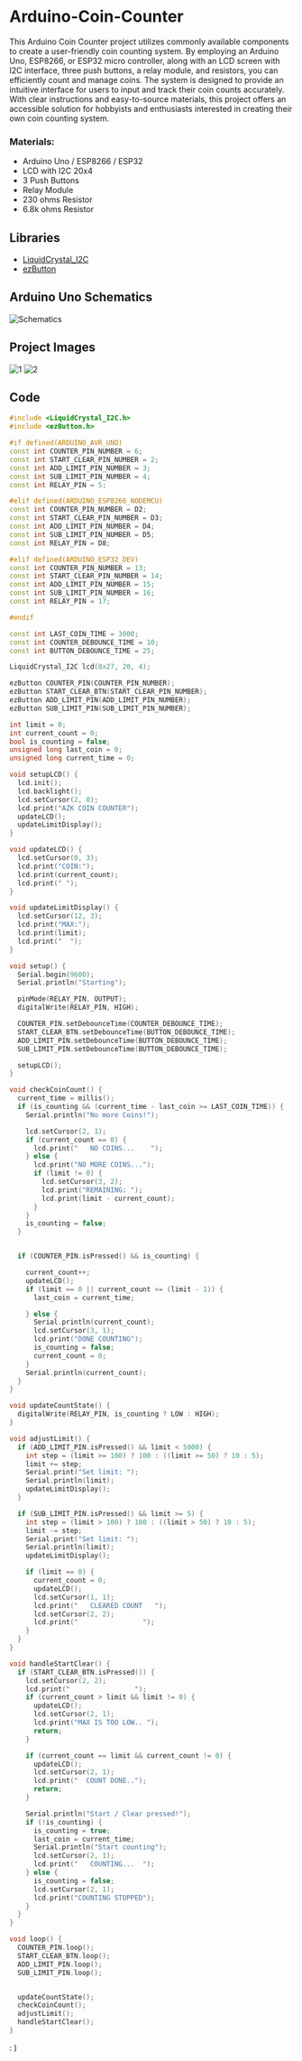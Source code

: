 # Arduino-Coin-Counter

This Arduino Coin Counter project utilizes commonly available components to create a user-friendly coin counting system. By employing an Arduino Uno, ESP8266, or ESP32 micro controller, along with an LCD screen with I2C interface, three push buttons, a relay module, and resistors, you can efficiently count and manage coins. The system is designed to provide an intuitive interface for users to input and track their coin counts accurately. With clear instructions and easy-to-source materials, this project offers an accessible solution for hobbyists and enthusiasts interested in creating their own coin counting system.

### Materials:

- Arduino Uno / ESP8266 / ESP32
- LCD with I2C 20x4
- 3 Push Buttons
- Relay Module
- 230 ohms Resistor
- 6.8k ohms Resistor

## Libraries
- [LiquidCrystal_I2C](https://github.com/Jomelo/LCDMenuLib)
- [ezButton](https://arduinogetstarted.com/tutorials/arduino-button-library)


## Arduino Uno Schematics
![Schematics](./img.png)

## Project Images
![1](./1.jpg)
![2](./2.jpg)

## Code
```c++
#include <LiquidCrystal_I2C.h>
#include <ezButton.h>

#if defined(ARDUINO_AVR_UNO)
const int COUNTER_PIN_NUMBER = 6;
const int START_CLEAR_PIN_NUMBER = 2;
const int ADD_LIMIT_PIN_NUMBER = 3;
const int SUB_LIMIT_PIN_NUMBER = 4;
const int RELAY_PIN = 5;

#elif defined(ARDUINO_ESP8266_NODEMCU)
const int COUNTER_PIN_NUMBER = D2;
const int START_CLEAR_PIN_NUMBER = D3;
const int ADD_LIMIT_PIN_NUMBER = D4;
const int SUB_LIMIT_PIN_NUMBER = D5;
const int RELAY_PIN = D8;

#elif defined(ARDUINO_ESP32_DEV)
const int COUNTER_PIN_NUMBER = 13;
const int START_CLEAR_PIN_NUMBER = 14;
const int ADD_LIMIT_PIN_NUMBER = 15;
const int SUB_LIMIT_PIN_NUMBER = 16;
const int RELAY_PIN = 17;

#endif

const int LAST_COIN_TIME = 3000;
const int COUNTER_DEBOUNCE_TIME = 10;
const int BUTTON_DEBOUNCE_TIME = 25;

LiquidCrystal_I2C lcd(0x27, 20, 4);

ezButton COUNTER_PIN(COUNTER_PIN_NUMBER);
ezButton START_CLEAR_BTN(START_CLEAR_PIN_NUMBER);
ezButton ADD_LIMIT_PIN(ADD_LIMIT_PIN_NUMBER);
ezButton SUB_LIMIT_PIN(SUB_LIMIT_PIN_NUMBER);

int limit = 0;
int current_count = 0;
bool is_counting = false;
unsigned long last_coin = 0;
unsigned long current_time = 0;

void setupLCD() {
  lcd.init();
  lcd.backlight();
  lcd.setCursor(2, 0);
  lcd.print("AZK COIN COUNTER");
  updateLCD();
  updateLimitDisplay();
}

void updateLCD() {
  lcd.setCursor(0, 3);
  lcd.print("COIN:");
  lcd.print(current_count);
  lcd.print(" ");
}

void updateLimitDisplay() {
  lcd.setCursor(12, 3);
  lcd.print("MAX:");
  lcd.print(limit);
  lcd.print("  ");
}

void setup() {
  Serial.begin(9600);
  Serial.println("Starting");

  pinMode(RELAY_PIN, OUTPUT);
  digitalWrite(RELAY_PIN, HIGH);

  COUNTER_PIN.setDebounceTime(COUNTER_DEBOUNCE_TIME);
  START_CLEAR_BTN.setDebounceTime(BUTTON_DEBOUNCE_TIME);
  ADD_LIMIT_PIN.setDebounceTime(BUTTON_DEBOUNCE_TIME);
  SUB_LIMIT_PIN.setDebounceTime(BUTTON_DEBOUNCE_TIME);

  setupLCD();
}

void checkCoinCount() {
  current_time = millis();
  if (is_counting && (current_time - last_coin >= LAST_COIN_TIME)) {
    Serial.println("No more Coins!");

    lcd.setCursor(2, 1);
    if (current_count == 0) {
      lcd.print("   NO COINS...    ");
    } else {
      lcd.print("NO MORE COINS...");
      if (limit != 0) {
        lcd.setCursor(3, 2);
        lcd.print("REMAINING: ");
        lcd.print(limit - current_count);
      }
    }
    is_counting = false;
  }


  if (COUNTER_PIN.isPressed() && is_counting) {

    current_count++;
    updateLCD();
    if (limit == 0 || current_count <= (limit - 1)) {
      last_coin = current_time;

    } else {
      Serial.println(current_count);
      lcd.setCursor(3, 1);
      lcd.print("DONE COUNTING");
      is_counting = false;
      current_count = 0;
    }
    Serial.println(current_count);
  }
}

void updateCountState() {
  digitalWrite(RELAY_PIN, is_counting ? LOW : HIGH);
}

void adjustLimit() {
  if (ADD_LIMIT_PIN.isPressed() && limit < 5000) {
    int step = (limit >= 100) ? 100 : ((limit >= 50) ? 10 : 5);
    limit += step;
    Serial.print("Set limit: ");
    Serial.println(limit);
    updateLimitDisplay();
  }

  if (SUB_LIMIT_PIN.isPressed() && limit >= 5) {
    int step = (limit > 100) ? 100 : ((limit > 50) ? 10 : 5);
    limit -= step;
    Serial.print("Set limit: ");
    Serial.println(limit);
    updateLimitDisplay();

    if (limit == 0) {
      current_count = 0;
      updateLCD();
      lcd.setCursor(1, 1);
      lcd.print("   CLEARED COUNT   ");
      lcd.setCursor(2, 2);
      lcd.print("                ");
    }
  }
}

void handleStartClear() {
  if (START_CLEAR_BTN.isPressed()) {
    lcd.setCursor(2, 2);
    lcd.print("                ");
    if (current_count > limit && limit != 0) {
      updateLCD();
      lcd.setCursor(2, 1);
      lcd.print("MAX IS TOO LOW.. ");
      return;
    }

    if (current_count == limit && current_count != 0) {
      updateLCD();
      lcd.setCursor(2, 1);
      lcd.print("  COUNT DONE..");
      return;
    }

    Serial.println("Start / Clear pressed!");
    if (!is_counting) {
      is_counting = true;
      last_coin = current_time;
      Serial.println("Start counting");
      lcd.setCursor(2, 1);
      lcd.print("   COUNTING...  ");
    } else {
      is_counting = false;
      lcd.setCursor(2, 1);
      lcd.print("COUNTING STOPPED");
    }
  }
}

void loop() {
  COUNTER_PIN.loop();
  START_CLEAR_BTN.loop();
  ADD_LIMIT_PIN.loop();
  SUB_LIMIT_PIN.loop();


  updateCountState();
  checkCoinCount();
  adjustLimit();
  handleStartClear();
}

```
: )